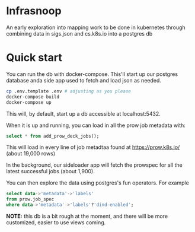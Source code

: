 # Infrasnoop

An early exploration into mapping work to be done in kubernetes through combining data in sigs.json and cs.k8s.io into a postgres db
# Quick start

You can run the db with docker-compose. This'll start up our postgres database anda  side app used to fetch and load json as needed.

``` sh
cp .env.template .env # adjusting as you please
docker-compose build
docker-compose up
```

This will, by default, start up a db accessible at localhost:5432. 

When it is up and running, you can load in all the prow job metadata with:

``` sql
select * from add_prow_deck_jobs();
```

This will load in every line of job metadtaa found at https://prow.k8s.io/
(about 19,000 rows)

In the background, our sideloader app will fetch the prowspec for all the latest
successful jobs (about 1,900).

You can then explore the data using postgres's fun operators.  For example

``` sql
select data->'metadata'->'labels'
from prow.job_spec
where data->'metadata'->'labels'?'dind-enabled';
```

**NOTE:** this db is a bit rough at the moment, and there will be more customized, easier to use views coming.
